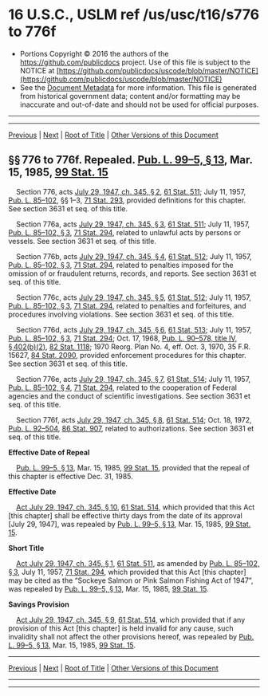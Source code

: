---
---

# 16 U.S.C., USLM ref /us/usc/t16/s776 to 776f

* Portions Copyright © 2016 the authors of the https://github.com/publicdocs project.
  Use of this file is subject to the NOTICE at [https://github.com/publicdocs/uscode/blob/master/NOTICE](https://github.com/publicdocs/uscode/blob/master/NOTICE)
* See the [Document Metadata](././../../../..//README.md) for more information.
  This file is generated from historical government data; content and/or formatting may be inaccurate and out-of-date and should not be used for official purposes.

----------
----------

[Previous](./../../../..//us/usc/t16/ch10A/m__us_usc_t16_ch10A.md) | [Next](./../../../..//us/usc/t16/ch10B/m__us_usc_t16_ch10B.md) | [Root of Title](./../../../../) | [Other Versions of this Document](https://publicdocs.github.io/go/links?ns=uslm&ref=%2Fus%2Fusc%2Ft16%2Fs776+to+776f)

## §§ 776 to 776f. Repealed. [Pub. L. 99–5, § 13][/us/pl/99/5/s13], Mar. 15, 1985, [99 Stat. 15][/us/stat/99/15]

    Section 776, acts [July 29, 1947, ch. 345, § 2][/us/act/1947-07-29/ch345/s2], [61 Stat. 511][/us/stat/61/511]; July 11, 1957, [Pub. L. 85–102][/us/pl/85/102], §§ 1–3, [71 Stat. 293][/us/stat/71/293], provided definitions for this chapter. See section 3631 et seq. of this title.

    Section 776a, acts [July 29, 1947, ch. 345, § 3][/us/act/1947-07-29/ch345/s3], [61 Stat. 511][/us/stat/61/511]; July 11, 1957, [Pub. L. 85–102, § 3][/us/pl/85/102/s3], [71 Stat. 294][/us/stat/71/294], related to unlawful acts by persons or vessels. See section 3631 et seq. of this title.

    Section 776b, acts [July 29, 1947, ch. 345, § 4][/us/act/1947-07-29/ch345/s4], [61 Stat. 512][/us/stat/61/512]; July 11, 1957, [Pub. L. 85–102, § 3][/us/pl/85/102/s3], [71 Stat. 294][/us/stat/71/294], related to penalties imposed for the omission of or fraudulent returns, records, and reports. See section 3631 et seq. of this title.

    Section 776c, acts [July 29, 1947, ch. 345, § 5][/us/act/1947-07-29/ch345/s5], [61 Stat. 512][/us/stat/61/512]; July 11, 1957, [Pub. L. 85–102, § 3][/us/pl/85/102/s3], [71 Stat. 294][/us/stat/71/294], related to penalties and forfeitures, and procedures involving violations. See section 3631 et seq. of this title.

    Section 776d, acts [July 29, 1947, ch. 345, § 6][/us/act/1947-07-29/ch345/s6], [61 Stat. 513][/us/stat/61/513]; July 11, 1957, [Pub. L. 85–102, § 3][/us/pl/85/102/s3], [71 Stat. 294][/us/stat/71/294]; Oct. 17, 1968, [Pub. L. 90–578, title IV, § 402(b)(2)][/us/pl/90/578/s402/b/2], [82 Stat. 1118][/us/stat/82/1118]; 1970 Reorg. Plan No. 4, eff. Oct. 3, 1970, 35 F.R. 15627, [84 Stat. 2090][/us/stat/84/2090], provided enforcement procedures for this chapter. See section 3631 et seq. of this title.

    Section 776e, acts [July 29, 1947, ch. 345, § 7][/us/act/1947-07-29/ch345/s7], [61 Stat. 514][/us/stat/61/514]; July 11, 1957, [Pub. L. 85–102, § 4][/us/pl/85/102/s4], [71 Stat. 294][/us/stat/71/294], related to the cooperation of Federal agencies and the conduct of scientific investigations. See section 3631 et seq. of this title.

    Section 776f, acts [July 29, 1947, ch. 345, § 8][/us/act/1947-07-29/ch345/s8], [61 Stat. 514][/us/stat/61/514]; Oct. 18, 1972, [Pub. L. 92–504][/us/pl/92/504], [86 Stat. 907][/us/stat/86/907], related to authorizations. See section 3631 et seq. of this title.

 __Effective Date of Repeal__ 

    [Pub. L. 99–5, § 13][/us/pl/99/5/s13], Mar. 15, 1985, [99 Stat. 15][/us/stat/99/15], provided that the repeal of this chapter is effective Dec. 31, 1985.

 __Effective Date__ 

    [Act July 29, 1947, ch. 345, § 10][/us/act/1947-07-29/ch345/s10], [61 Stat. 514][/us/stat/61/514], which provided that this Act \[this chapter\] shall be effective thirty days from the date of its approval \[July 29, 1947\], was repealed by [Pub. L. 99–5, § 13][/us/pl/99/5/s13], Mar. 15, 1985, [99 Stat. 15][/us/stat/99/15].

 __Short Title__ 

    [Act July 29, 1947, ch. 345, § 1][/us/act/1947-07-29/ch345/s1], [61 Stat. 511][/us/stat/61/511], as amended by [Pub. L. 85–102, § 3][/us/pl/85/102/s3], July 11, 1957, [71 Stat. 294][/us/stat/71/294], which provided that this Act \[this chapter\] may be cited as the “Sockeye Salmon or Pink Salmon Fishing Act of 1947”, was repealed by [Pub. L. 99–5, § 13][/us/pl/99/5/s13], Mar. 15, 1985, [99 Stat. 15][/us/stat/99/15].

 __Savings Provision__ 

    [Act July 29, 1947, ch. 345, § 9][/us/act/1947-07-29/ch345/s9], [61 Stat. 514][/us/stat/61/514], which provided that if any provision of this Act \[this chapter\] is held invalid for any cause, such invalidity shall not affect the other provisions hereof, was repealed by [Pub. L. 99–5, § 13][/us/pl/99/5/s13], Mar. 15, 1985, [99 Stat. 15][/us/stat/99/15].

----------

[Previous](./../../../..//us/usc/t16/ch10A/m__us_usc_t16_ch10A.md) | [Next](./../../../..//us/usc/t16/ch10B/m__us_usc_t16_ch10B.md) | [Root of Title](./../../../../) | [Other Versions of this Document](https://publicdocs.github.io/go/links?ns=uslm&ref=%2Fus%2Fusc%2Ft16%2Fs776+to+776f)

----------
----------

[/us/pl/99/5/s13]: https://publicdocs.github.io/go/links?ns=uslm&ref=%2Fus%2Fpl%2F99%2F5%2Fs13
[/us/stat/99/15]: https://publicdocs.github.io/go/links?ns=uslm&ref=%2Fus%2Fstat%2F99%2F15
[/us/act/1947-07-29/ch345/s2]: https://publicdocs.github.io/go/links?ns=uslm&ref=%2Fus%2Fact%2F1947-07-29%2Fch345%2Fs2
[/us/stat/61/511]: https://publicdocs.github.io/go/links?ns=uslm&ref=%2Fus%2Fstat%2F61%2F511
[/us/pl/85/102]: https://publicdocs.github.io/go/links?ns=uslm&ref=%2Fus%2Fpl%2F85%2F102
[/us/stat/71/293]: https://publicdocs.github.io/go/links?ns=uslm&ref=%2Fus%2Fstat%2F71%2F293
[/us/act/1947-07-29/ch345/s3]: https://publicdocs.github.io/go/links?ns=uslm&ref=%2Fus%2Fact%2F1947-07-29%2Fch345%2Fs3
[/us/stat/61/511]: https://publicdocs.github.io/go/links?ns=uslm&ref=%2Fus%2Fstat%2F61%2F511
[/us/pl/85/102/s3]: https://publicdocs.github.io/go/links?ns=uslm&ref=%2Fus%2Fpl%2F85%2F102%2Fs3
[/us/stat/71/294]: https://publicdocs.github.io/go/links?ns=uslm&ref=%2Fus%2Fstat%2F71%2F294
[/us/act/1947-07-29/ch345/s4]: https://publicdocs.github.io/go/links?ns=uslm&ref=%2Fus%2Fact%2F1947-07-29%2Fch345%2Fs4
[/us/stat/61/512]: https://publicdocs.github.io/go/links?ns=uslm&ref=%2Fus%2Fstat%2F61%2F512
[/us/pl/85/102/s3]: https://publicdocs.github.io/go/links?ns=uslm&ref=%2Fus%2Fpl%2F85%2F102%2Fs3
[/us/stat/71/294]: https://publicdocs.github.io/go/links?ns=uslm&ref=%2Fus%2Fstat%2F71%2F294
[/us/act/1947-07-29/ch345/s5]: https://publicdocs.github.io/go/links?ns=uslm&ref=%2Fus%2Fact%2F1947-07-29%2Fch345%2Fs5
[/us/stat/61/512]: https://publicdocs.github.io/go/links?ns=uslm&ref=%2Fus%2Fstat%2F61%2F512
[/us/pl/85/102/s3]: https://publicdocs.github.io/go/links?ns=uslm&ref=%2Fus%2Fpl%2F85%2F102%2Fs3
[/us/stat/71/294]: https://publicdocs.github.io/go/links?ns=uslm&ref=%2Fus%2Fstat%2F71%2F294
[/us/act/1947-07-29/ch345/s6]: https://publicdocs.github.io/go/links?ns=uslm&ref=%2Fus%2Fact%2F1947-07-29%2Fch345%2Fs6
[/us/stat/61/513]: https://publicdocs.github.io/go/links?ns=uslm&ref=%2Fus%2Fstat%2F61%2F513
[/us/pl/85/102/s3]: https://publicdocs.github.io/go/links?ns=uslm&ref=%2Fus%2Fpl%2F85%2F102%2Fs3
[/us/stat/71/294]: https://publicdocs.github.io/go/links?ns=uslm&ref=%2Fus%2Fstat%2F71%2F294
[/us/pl/90/578/s402/b/2]: https://publicdocs.github.io/go/links?ns=uslm&ref=%2Fus%2Fpl%2F90%2F578%2Fs402%2Fb%2F2
[/us/stat/82/1118]: https://publicdocs.github.io/go/links?ns=uslm&ref=%2Fus%2Fstat%2F82%2F1118
[/us/stat/84/2090]: https://publicdocs.github.io/go/links?ns=uslm&ref=%2Fus%2Fstat%2F84%2F2090
[/us/act/1947-07-29/ch345/s7]: https://publicdocs.github.io/go/links?ns=uslm&ref=%2Fus%2Fact%2F1947-07-29%2Fch345%2Fs7
[/us/stat/61/514]: https://publicdocs.github.io/go/links?ns=uslm&ref=%2Fus%2Fstat%2F61%2F514
[/us/pl/85/102/s4]: https://publicdocs.github.io/go/links?ns=uslm&ref=%2Fus%2Fpl%2F85%2F102%2Fs4
[/us/stat/71/294]: https://publicdocs.github.io/go/links?ns=uslm&ref=%2Fus%2Fstat%2F71%2F294
[/us/act/1947-07-29/ch345/s8]: https://publicdocs.github.io/go/links?ns=uslm&ref=%2Fus%2Fact%2F1947-07-29%2Fch345%2Fs8
[/us/stat/61/514]: https://publicdocs.github.io/go/links?ns=uslm&ref=%2Fus%2Fstat%2F61%2F514
[/us/pl/92/504]: https://publicdocs.github.io/go/links?ns=uslm&ref=%2Fus%2Fpl%2F92%2F504
[/us/stat/86/907]: https://publicdocs.github.io/go/links?ns=uslm&ref=%2Fus%2Fstat%2F86%2F907
[/us/pl/99/5/s13]: https://publicdocs.github.io/go/links?ns=uslm&ref=%2Fus%2Fpl%2F99%2F5%2Fs13
[/us/stat/99/15]: https://publicdocs.github.io/go/links?ns=uslm&ref=%2Fus%2Fstat%2F99%2F15
[/us/act/1947-07-29/ch345/s10]: https://publicdocs.github.io/go/links?ns=uslm&ref=%2Fus%2Fact%2F1947-07-29%2Fch345%2Fs10
[/us/stat/61/514]: https://publicdocs.github.io/go/links?ns=uslm&ref=%2Fus%2Fstat%2F61%2F514
[/us/pl/99/5/s13]: https://publicdocs.github.io/go/links?ns=uslm&ref=%2Fus%2Fpl%2F99%2F5%2Fs13
[/us/stat/99/15]: https://publicdocs.github.io/go/links?ns=uslm&ref=%2Fus%2Fstat%2F99%2F15
[/us/act/1947-07-29/ch345/s1]: https://publicdocs.github.io/go/links?ns=uslm&ref=%2Fus%2Fact%2F1947-07-29%2Fch345%2Fs1
[/us/stat/61/511]: https://publicdocs.github.io/go/links?ns=uslm&ref=%2Fus%2Fstat%2F61%2F511
[/us/pl/85/102/s3]: https://publicdocs.github.io/go/links?ns=uslm&ref=%2Fus%2Fpl%2F85%2F102%2Fs3
[/us/stat/71/294]: https://publicdocs.github.io/go/links?ns=uslm&ref=%2Fus%2Fstat%2F71%2F294
[/us/pl/99/5/s13]: https://publicdocs.github.io/go/links?ns=uslm&ref=%2Fus%2Fpl%2F99%2F5%2Fs13
[/us/stat/99/15]: https://publicdocs.github.io/go/links?ns=uslm&ref=%2Fus%2Fstat%2F99%2F15
[/us/act/1947-07-29/ch345/s9]: https://publicdocs.github.io/go/links?ns=uslm&ref=%2Fus%2Fact%2F1947-07-29%2Fch345%2Fs9
[/us/stat/61/514]: https://publicdocs.github.io/go/links?ns=uslm&ref=%2Fus%2Fstat%2F61%2F514
[/us/pl/99/5/s13]: https://publicdocs.github.io/go/links?ns=uslm&ref=%2Fus%2Fpl%2F99%2F5%2Fs13
[/us/stat/99/15]: https://publicdocs.github.io/go/links?ns=uslm&ref=%2Fus%2Fstat%2F99%2F15


